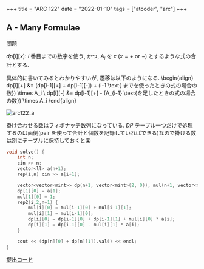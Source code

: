 +++
title = "ARC 122"
date = "2022-01-10"
tags = ["atcoder", "arc"]
+++



## A - Many Formulae

[問題](https://atcoder.jp/contests/arc122/tasks/arc122_a)

$dp[i][x]$: $i$ 番目までの数字を使う, かつ, $A_i$ を $x~(x = + \text{ or } -)$ とするような式の合計とする.

具体的に書いてみるとわかりやすいが, 遷移は以下のようになる.
\begin{align}
    dp[i][+] &= (dp[i-1][+] + dp[i-1][-]) + (i-1 \text{ までを使ったときの式の場合の数}) \times A_i \\
    dp[i][-] &= dp[i-1][+] - (A_{i-1} \text{を足したときの式の場合の数}) \times A_i
\end{align}

![arc122_a](/images/atcoder/arc/122/arc122_a.png)

掛け合わせる数はフィボナッチ数列になっている. $DP$ テーブル一つだけで処理するのは面倒(pair を使って合計と個数を記録していればできる)なので掛ける数は別にテーブルに保持しておくと楽

```cpp
void solve() {
    int n;
    cin >> n;
    vector<ll> a(n+1);
    rep(i,n) cin >> a[i+1];

    vector<vector<mint>> dp(n+1, vector<mint>(2, 0)), mul(n+1, vector<mint>(2, 0));
    dp[1][0] = a[1];
    mul[1][0] = 1;
    rep2(i,2,n+1) {
        mul[i][0] = mul[i-1][0] + mul[i-1][1];
        mul[i][1] = mul[i-1][0];
        dp[i][0] = dp[i-1][0] + dp[i-1][1] + mul[i][0] * a[i];
        dp[i][1] = dp[i-1][0] - mul[i][1] * a[i];
    }

    cout << (dp[n][0] + dp[n][1]).val() << endl;
}
```


[提出コード](https://atcoder.jp/contests/arc122/submissions/28445829)
